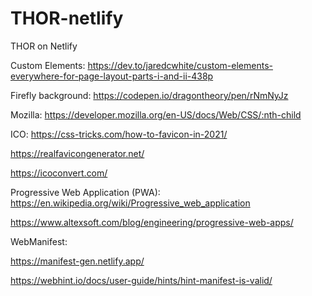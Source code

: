 # THOR-netlify
THOR on Netlify

Custom Elements:
https://dev.to/jaredcwhite/custom-elements-everywhere-for-page-layout-parts-i-and-ii-438p

Firefly background:
https://codepen.io/dragontheory/pen/rNmNyJz

Mozilla:
https://developer.mozilla.org/en-US/docs/Web/CSS/:nth-child

ICO:
https://css-tricks.com/how-to-favicon-in-2021/

https://realfavicongenerator.net/

https://icoconvert.com/

Progressive Web Application (PWA):
https://en.wikipedia.org/wiki/Progressive_web_application

https://www.altexsoft.com/blog/engineering/progressive-web-apps/

WebManifest:

https://manifest-gen.netlify.app/

https://webhint.io/docs/user-guide/hints/hint-manifest-is-valid/
